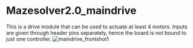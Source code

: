 # Mazesolver2.0_maindrive
This is a drive module that can be used to actuate at least 4 motors. Inputs are given through header pins separately, hence the board is not bound to just one controller. 
![maindrive_frontshot1](https://github.com/NikhilMotagi/Mazesolver2.0_maindrive/assets/108187933/7b12cc41-463e-4911-b354-b6c57b54b637)

